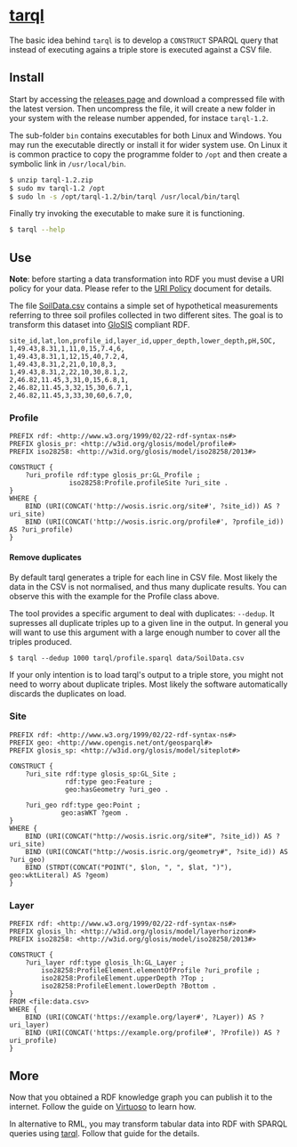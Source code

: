 [tarql](https://tarql.github.io/)
=================================

The basic idea behind `tarql` is to develop a `CONSTRUCT` SPARQL query that
instead of executing agains a triple store is executed against a CSV file.

Install
-------

Start by accessing the [releases page](https://github.com/tarql/tarql/releases)
and download a compressed file with the latest version. Then uncompress the
file, it will create a new folder in your system with the release number
appended, for instace `tarql-1.2`.

The sub-folder `bin` contains executables for both Linux and Windows. You may
run the executable directly or install it for wider system use. On Linux it is
common practice to copy the programme folder to `/opt` and then create a
symbolic link in `/usr/local/bin`.

```bash
$ unzip tarql-1.2.zip
$ sudo mv tarql-1.2 /opt
$ sudo ln -s /opt/tarql-1.2/bin/tarql /usr/local/bin/tarql
```

Finally try invoking the executable to make sure it is functioning.

```bash
$ tarql --help
```

Use
---

**Note**: before starting a data transformation into RDF you must devise a URI policy for your data. Please refer to the [URI Policy](../uri.md) document for details.

The file [SoilData.csv](data/SoilData.csv) contains a simple set of
hypothetical measurements referring to three soil profiles collected in two
different sites. The goal is to transform this dataset into [GloSIS](https://github.com/rapw3k/glosis) compliant
RDF.

```csv
site_id,lat,lon,profile_id,layer_id,upper_depth,lower_depth,pH,SOC,
1,49.43,8.31,1,11,0,15,7.4,6,
1,49.43,8.31,1,12,15,40,7.2,4,
1,49.43,8.31,2,21,0,10,8,3,
1,49.43,8.31,2,22,10,30,8.1,2,
2,46.82,11.45,3,31,0,15,6.8,1,
2,46.82,11.45,3,32,15,30,6.7,1,
2,46.82,11.45,3,33,30,60,6.7,0,
```

### Profile

```sparql
PREFIX rdf: <http://www.w3.org/1999/02/22-rdf-syntax-ns#>
PREFIX glosis_pr: <http://w3id.org/glosis/model/profile#>
PREFIX iso28258: <http://w3id.org/glosis/model/iso28258/2013#>

CONSTRUCT { 
    ?uri_profile rdf:type glosis_pr:GL_Profile ; 
               iso28258:Profile.profileSite ?uri_site .
}
WHERE {
    BIND (URI(CONCAT('http://wosis.isric.org/site#', ?site_id)) AS ?uri_site)
    BIND (URI(CONCAT('http://wosis.isric.org/profile#', ?profile_id)) AS ?uri_profile)
}
```

#### Remove duplicates

By default tarql generates a triple for each line in CSV file. Most likely the
data in the CSV is not normalised, and thus many duplicate results. You can
observe this with the example for the Profile class above. 

The tool provides a specific argument to deal with duplicates: `--dedup`. It
supresses all duplicate triples up to a given line in the output. In general you
will want to use this argument with a large enough number to cover all the
triples produced.

```
$ tarql --dedup 1000 tarql/profile.sparql data/SoilData.csv
```  

If your only intention is to load tarql's output to a triple store, you might not need to
worry about duplicate triples. Most likely the software automatically discards
the duplicates on load.

### Site

```sparql
PREFIX rdf: <http://www.w3.org/1999/02/22-rdf-syntax-ns#>
PREFIX geo: <http://www.opengis.net/ont/geosparql#>
PREFIX glosis_sp: <http://w3id.org/glosis/model/siteplot#>

CONSTRUCT { 
    ?uri_site rdf:type glosis_sp:GL_Site ;
              rdf:type geo:Feature ;
              geo:hasGeometry ?uri_geo .

    ?uri_geo rdf:type geo:Point ; 
             geo:asWKT ?geom .
}
WHERE {
    BIND (URI(CONCAT("http://wosis.isric.org/site#", ?site_id)) AS ?uri_site)
    BIND (URI(CONCAT("http://wosis.isric.org/geometry#", ?site_id)) AS ?uri_geo)
    BIND (STRDT(CONCAT("POINT(", $lon, ", ", $lat, ")"), geo:wktLiteral) AS ?geom)
}
```

### Layer

```sparql
PREFIX rdf: <http://www.w3.org/1999/02/22-rdf-syntax-ns#>
PREFIX glosis_lh: <http://w3id.org/glosis/model/layerhorizon#>
PREFIX iso28258: <http://w3id.org/glosis/model/iso28258/2013#>

CONSTRUCT { 
    ?uri_layer rdf:type glosis_lh:GL_Layer ; 
        iso28258:ProfileElement.elementOfProfile ?uri_profile ;
        iso28258:ProfileElement.upperDepth ?Top ;
        iso28258:ProfileElement.lowerDepth ?Bottom .
}
FROM <file:data.csv>
WHERE {
    BIND (URI(CONCAT('https://example.org/layer#', ?Layer)) AS ?uri_layer)
    BIND (URI(CONCAT('https://example.org/profile#', ?Profile)) AS ?uri_profile)
}
```

More
----

Now that you obtained a RDF knowledge graph you can publish it to the internet.
Follow the guide on [Virtuoso](virtuoso.md) to learn how.

In alternative to RML, you may transform tabular data into RDF with SPARQL
queries using [tarql](tarql.md). Follow that guide for the details.
